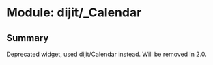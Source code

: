 # Module: dijit/_Calendar

## Summary

Deprecated widget, used dijit/Calendar instead.   Will be removed in 2.0.
